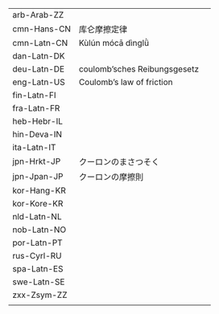 | | | |
|-|-|-|
| arb-Arab-ZZ |  |  |
| cmn-Hans-CN | 库仑摩擦定律 |  |
| cmn-Latn-CN | Kùlún mócā dìnglǜ |  |
| dan-Latn-DK |  |  |
| deu-Latn-DE | coulomb’sches Reibungsgesetz |  |
| eng-Latn-US | Coulomb’s law of friction |  |
| fin-Latn-FI |  |  |
| fra-Latn-FR |  |  |
| heb-Hebr-IL |  |  |
| hin-Deva-IN |  |  |
| ita-Latn-IT |  |  |
| jpn-Hrkt-JP | クーロンのまさつそく |  |
| jpn-Jpan-JP | クーロンの摩擦則 |  |
| kor-Hang-KR |  |  |
| kor-Kore-KR |  |  |
| nld-Latn-NL |  |  |
| nob-Latn-NO |  |  |
| por-Latn-PT |  |  |
| rus-Cyrl-RU |  |  |
| spa-Latn-ES |  |  |
| swe-Latn-SE |  |  |
| zxx-Zsym-ZZ |  |  |
|  |  |  |
